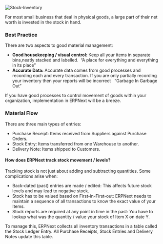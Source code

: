![Stock-Inventory](http://erpnext.org/assets/erpnext_org/images/erpnext/stock-inventory.png)

For most small business that deal in physical goods, a large part of their net
worth is invested in the stock in hand.

### Best Practice

There are two aspects to good material management:

  * **Good housekeeping / visual control:** Keep all your items in separate bins,neatly stacked and labelled.  “A place for everything and everything in its place” 
  * **Accurate Data:** Accurate data comes from good processes and recording each and every transaction. If you are only partially recording your inventory then your reports will be incorrect   “Garbage In Garbage Out”

If you have good processes to control movement of goods within your
organization, implementation in ERPNext will be a breeze.

### Material Flow

There are three main types of entries:

  * Purchase Receipt: Items received from Suppliers against Purchase Orders. 
  * Stock Entry: Items transferred from one Warehouse to another. 
  * Delivery Note: Items shipped to Customers.

#### How does ERPNext track stock movement / levels?

Tracking stock is not just about adding and subtracting quantities. Some
complications arise when:

  * Back-dated (past) entries are made / edited: This affects future stock levels and may lead to negative stock.
  * Stock has to be valued based on First-in-First-out: ERPNext needs to maintain a sequence of all transactions to know the exact value of your Items.
  * Stock reports are required at any point in time in the past: You have to lookup what was the quantity / value your stock of Item X on date Y.

To manage this, ERPNext collects all inventory transactions in a table called
the Stock Ledger Entry. All Purchase Receipts, Stock Entries and Delivery
Notes update this table.


